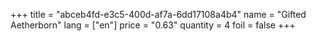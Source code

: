+++
title = "abceb4fd-e3c5-400d-af7a-6dd17108a4b4"
name = "Gifted Aetherborn"
lang = ["en"]
price = "0.63"
quantity = 4
foil = false
+++
